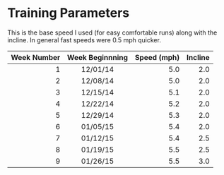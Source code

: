 Training Parameters
===================

This is the base speed I used (for easy comfortable runs) along
with the incline. In general fast speeds were 0.5 mph quicker.


| Week Number | Week Beginnning | Speed (mph)  | Incline  |
|------------:|:---------------:|-------------:|---------:|
| 1           | 12/01/14        | 5.0          | 2.0      |
| 2           | 12/08/14        | 5.0          | 2.0      |
| 3           | 12/15/14        | 5.1          | 2.0      |
| 4           | 12/22/14        | 5.2          | 2.0      |
| 5           | 12/29/14        | 5.3          | 2.0      |
| 6           | 01/05/15        | 5.4          | 2.0      |
| 7           | 01/12/15        | 5.4          | 2.5      |
| 8           | 01/19/15        | 5.5          | 2.5      |
| 9           | 01/26/15        | 5.5          | 3.0      |
